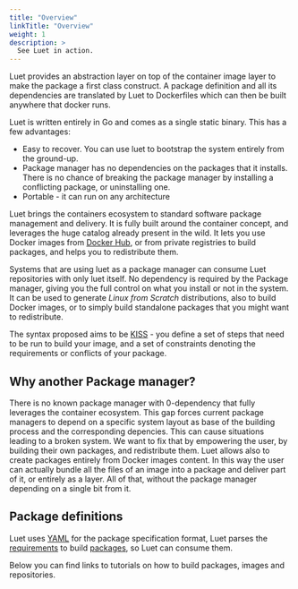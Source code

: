 ```yaml
---
title: "Overview"
linkTitle: "Overview"
weight: 1
description: >
  See Luet in action.
---
```



Luet provides an abstraction layer on top of the container image layer to make the package a first class construct. A package definition and all its dependencies are translated by Luet to Dockerfiles which can then be built anywhere that docker runs.

Luet is written entirely in Go and comes as a single static binary. This has a few advantages:

- Easy to recover. You can use luet to bootstrap the system entirely from the ground-up.
- Package manager has no dependencies on the packages that it installs. There is no chance of breaking the package manager by installing a conflicting package, or uninstalling one.
- Portable - it can run on any architecture

Luet brings the containers ecosystem to standard software package management and delivery. It is fully built around the container concept, and leverages the huge catalog already present in the wild. It lets you use Docker images from [Docker Hub](https://hub.docker.com/), or from private registries to build packages, and helps you to redistribute them.

Systems that are using luet as a package manager can consume Luet repositories with only luet itself. No dependency is required by the Package manager, giving you the full control on what you install or not in the system. It can be used to generate *Linux from Scratch* distributions,  also to build Docker images, or to simply build standalone packages that you might want to redistribute.

The syntax proposed aims to be [KISS](https://en.wikipedia.org/wiki/KISS_principle) - you define a set of steps that need to be run to build your image, and a set of constraints denoting the requirements or conflicts of your package.

## Why another Package manager?

There is no known package manager with 0-dependency that fully leverages the container ecosystem. This gap forces current package managers to depend on a specific system layout as base of the building process and the corresponding depencies. This can cause situations leading to a broken system. We want to fix that by empowering the user, by building their own packages, and redistribute them. 
Luet allows also to create packages entirely from Docker images content. In this way the user can actually bundle all the files of an image into a package and deliver part of it, or entirely as a layer. All of that, without the package manager depending on a single bit from it.

## Package definitions

Luet uses [YAML](https://en.wikipedia.org/wiki/YAML) for the package specification format, Luet parses the [requirements](/docs/docs/concepts/overview/constraints) to build [packages](/docs/docs/concepts/packages), so Luet can consume them.

Below you can find links to tutorials on how to build packages, images and repositories.
